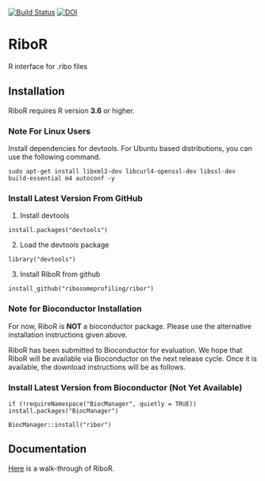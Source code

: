 [![Build Status](https://travis-ci.com/ribosomeprofiling/RiboR.svg?branch=master)](https://travis-ci.com/ribosomeprofiling/RiboR)
[![DOI](https://zenodo.org/badge/200300903.svg)](https://zenodo.org/badge/latestdoi/200300903)


# RiboR
R interface for .ribo files

## Installation

RiboR requires R version **3.6** or higher.


### Note For Linux Users

Install dependencies for devtools.
For Ubuntu based distributions, you can use the following command.

`sudo apt-get install libxml2-dev libcurl4-openssl-dev libssl-dev build-essential m4 autoconf -y`

### Install Latest Version From GitHub

1) Install devtools

`install.packages("devtools")`

2) Load the devtools package

`library("devtools")`

3) Install RiboR from github

`install_github("ribosomeprofiling/ribor")`

### Note for Bioconductor Installation

For now, RiboR is **NOT** a bioconductor package. Please use the alternative installation instructions given above.

RiboR has been submitted to Bioconductor for evaluation. We hope that RiboR will be available via Bioconductor on the next release cycle.
Once it is available, the download instructions will be as follows.

### Install Latest Version from Bioconductor (Not Yet Available)
`if (!requireNamespace("BiocManager", quietly = TRUE))
    install.packages("BiocManager")`

`BiocManager::install("ribor")`

## Documentation

[Here](https://ribosomeprofiling.github.io/ribor/ribor.html) is a walk-through of RiboR.
